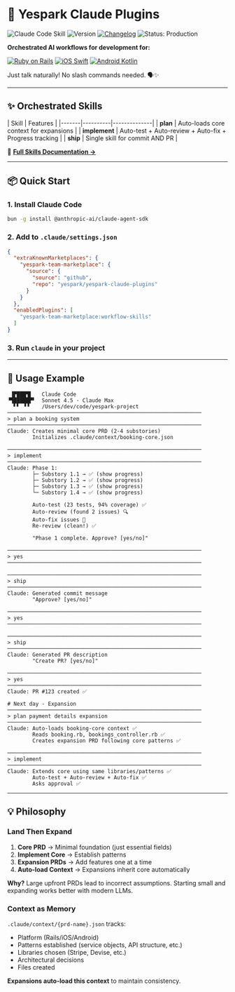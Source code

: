 # 🚀 Yespark Claude Plugins
![Claude Code Skill](https://img.shields.io/badge/Claude_Code-Skill-8A2BE2)
![Version](https://img.shields.io/badge/version-1.0.0-blue.svg)
[![Changelog](https://img.shields.io/badge/changelogs-view-blue.svg)](CHANGELOG.md)
![Status: Production](https://img.shields.io/badge/Status-Production-green)

**Orchestrated AI workflows for development for:**

[![Ruby on Rails](https://img.shields.io/badge/Ruby%20on%20Rails-CC0000?logo=rubyonrails&logoColor=white)](CLAUDE.md)
[![iOS Swift](https://img.shields.io/badge/iOS%20Swift-F05138?logo=swift&logoColor=white)](CLAUDE.md)
[![Android Kotlin](https://img.shields.io/badge/Android%20Kotlin-7F52FF?logo=kotlin&logoColor=white)](CLAUDE.md)

Just talk naturally! No slash commands needed. 🗣️✨

---

## ✨ Orchestrated Skills

| Skill | Features |
|-------|----------|--------------|
| **plan** | Auto-loads core context for expansions |
| **implement** | Auto-test + Auto-review + Auto-fix + Progress tracking |
| **ship** | Single skill for commit AND PR |

📖 **[Full Skills Documentation →](.claude/skills/README.md)**

---

## 📦 Quick Start

### 1. Install Claude Code

```bash
bun -g install @anthropic-ai/claude-agent-sdk
```

### 2. Add to `.claude/settings.json`

```json
{
  "extraKnownMarketplaces": {
    "yespark-team-marketplace": {
      "source": {
        "source": "github",
        "repo": "yespark/yespark-claude-plugins"
      }
    }
  },
  "enabledPlugins": [
    "yespark-team-marketplace:workflow-skills"
  ]
}
```

### 3. Run `claude` in your project

---

## 🎯 Usage Example

```
 ▐▛███▜▌   Claude Code
▝▜█████▛▘  Sonnet 4.5 · Claude Max
  ▘▘ ▝▝    /Users/dev/code/yespark-project
──────────────────────────────────────────────────────────────
> plan a booking system
──────────────────────────────────────────────────────────────
Claude: Creates minimal core PRD (2-4 substories)
        Initializes .claude/context/booking-core.json

──────────────────────────────────────────────────────────────
> implement
──────────────────────────────────────────────────────────────
Claude: Phase 1:
        ├─ Substory 1.1 → ✅ (show progress)
        ├─ Substory 1.2 → ✅ (show progress)
        ├─ Substory 1.3 → ✅ (show progress)
        └─ Substory 1.4 → ✅ (show progress)

        Auto-test (23 tests, 94% coverage) ✅
        Auto-review (found 2 issues) 🔍
        Auto-fix issues 🔧
        Re-review (clean!) ✅

        "Phase 1 complete. Approve? [yes/no]"

──────────────────────────────────────────────────────────────
> yes
──────────────────────────────────────────────────────────────

──────────────────────────────────────────────────────────────
> ship
──────────────────────────────────────────────────────────────
Claude: Generated commit message
        "Approve? [yes/no]"

──────────────────────────────────────────────────────────────
> yes
──────────────────────────────────────────────────────────────

──────────────────────────────────────────────────────────────
> ship
──────────────────────────────────────────────────────────────
Claude: Generated PR description
        "Create PR? [yes/no]"

──────────────────────────────────────────────────────────────
> yes
──────────────────────────────────────────────────────────────
Claude: PR #123 created ✅

# Next day - Expansion
──────────────────────────────────────────────────────────────
> plan payment details expansion
──────────────────────────────────────────────────────────────
Claude: Auto-loads booking-core context ✅
        Reads booking.rb, bookings_controller.rb ✅
        Creates expansion PRD following core patterns ✅

──────────────────────────────────────────────────────────────
> implement
──────────────────────────────────────────────────────────────
Claude: Extends core using same libraries/patterns ✅
        Auto-test + Auto-review + Auto-fix ✅
        Asks approval ✅
```

---

## 💡 Philosophy

### Land Then Expand

1. **Core PRD** → Minimal foundation (just essential fields)
2. **Implement Core** → Establish patterns
3. **Expansion PRDs** → Add features one at a time
4. **Auto-load Context** → Expansions inherit core automatically

**Why?** Large upfront PRDs lead to incorrect assumptions. Starting small and expanding works better with modern LLMs.

### Context as Memory

`.claude/context/{prd-name}.json` tracks:
- Platform (Rails/iOS/Android)
- Patterns established (service objects, API structure, etc.)
- Libraries chosen (Stripe, Devise, etc.)
- Architectural decisions
- Files created

**Expansions auto-load this context** to maintain consistency.
